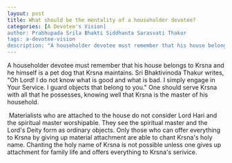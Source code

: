 ```yaml
---
layout: post
title: What should be the mentality of a householder devotee?
categories: [A Devotee's Vision]
author: Prabhupada Srila Bhakti Siddhanta Sarasvati Thakur
tags: a-devotee-vision
description: "A householder devotee must remember that his house belongs to Krsna and he himself is a pet dog that Krsna maintains. Sri Bhaktivinoda Thakur writes, "Oh Lord! I do not know what is good and what is bad. I simply engage in Your Service. I guard objects that belong to you." One should serve Krsna with all that he possesses, knowing well that Krsna is the master of his household."
---
```


A householder devotee must remember that his house belongs to Krsna and he himself is a pet dog that Krsna maintains. Sri Bhaktivinoda Thakur writes, "Oh Lord! I do not know what is good and what is bad. I simply engage in Your Service. I guard objects that belong to you." One should serve Krsna with all that he possesses, knowing well that Krsna is the master of his household.

​	Materialists who are attached to the house do not consider Lord Hari and the spiritual master worshipable. They see the spiritual master and the Lord's Deity form as ordinary objects. Only those who can offer everything to Krsna by giving up material attachment are able to chant Krsna's holy name. Chanting the holy name of Krsna is not possible unless one gives up attachment for family life and offers everything to Krsna's serivice.





















